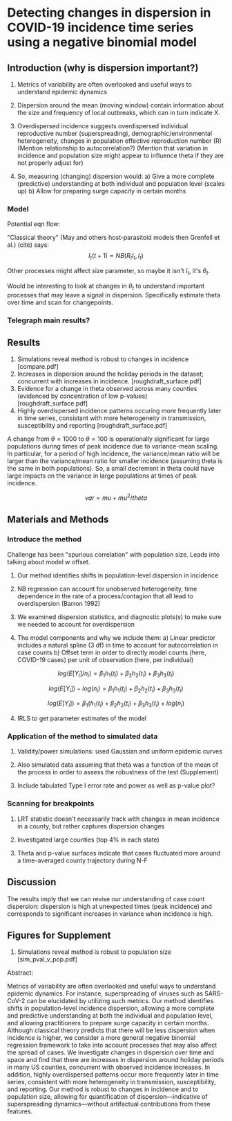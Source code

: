 # Detecting changes in dispersion in COVID-19 incidence time series using a negative binomial model


## Introduction (why is dispersion important?)

1. Metrics of variability are often overlooked and useful ways to understand epidemic dynamics

2. Dispersion around the mean (moving window) contain information about the size and frequency of local outbreaks, which can in turn indicate X.

2. Overdispersed incidence suggests overdispersed individual reproductive number (superspreading), demographic/environmental heterogeneity, changes in population effective reproduction number (R)
(Mention relationship to autocorrelation?)
(Mention that variation in incidence and population size might appear to influence theta if they are not properly adjust for)

4. So, measuring (changing) dispersion would:
 a) Give a more complete (predictive) understanding at both individual and population level (scales up)
 b) Allow for preparing surge capacity in certain months



### Model
Potential eqn flow:

"Classical theory" (May and others host-parasitoid models then Grenfell et al.) (cite) says:
$$I_t(t+1) = NB(R_t I_t, I_t)$$

Other processes might affect size parameter, so maybe it isn't $I_t$, it's $\theta_t$. 

Would be interesting to look at changes in $\theta_t$ to understand important processes that may leave a signal in dispersion. Specifically estimate theta over time and scan for changepoints. 

### Telegraph main results?


## Results

1. Simulations reveal method is robust to changes in incidence 
[compare.pdf] 
2. Increases in dispersion around the holiday periods in the dataset; concurrent with increases in incidence.
[roughdraft_surface.pdf]
3. Evidence for a change in theta observed across many counties (evidenced by concentration of low p-values)  
[roughdraft_surface.pdf]
4. Highly overdispersed incidence patterns occuring more frequently later in time series, consistant with more heterogeneity in transmission, susceptibility and reporting
[roughdraft_surface.pdf]

A change from $\theta = 1000$ to $\theta = 100$ is operationally significant for large populations during times of peak incidence due to variance-mean scaling. In particular, for a period of high incidence, the variance/mean ratio will be larger than the variance/mean ratio for smaller incidence (assuming theta is the same in both populations). So, a small decrement in theta could have large impacts on the variance in large populations at times of peak incidence.

$$var = mu + mu^2/theta$$


## Materials and Methods

### Introduce the method

Challenge has been "spurious correlation" with population size.
Leads into talking about model w offset.

1. Our method identifies shifts in population-level dispersion in incidence

2. NB regression can account for unobserved heterogeneity, time dependence in the rate of a process/contagion that all lead to overdispersion (Barron 1992)

3. We examined dispersion statistics, and diagnostic plots(s) to make sure we needed to account for overdispersion

3. The model components and why we include them:
  a) Linear predictor includes a natural spline (3 df) in time to account for autocorrelation in case counts
  b) Offset term in order to directly model counts (here, COVID-19 cases) per unit of observation (here, per individual)
  
  $$log(E[Y_i]/n_i) = \beta_1h_1(t_i) + \beta_2h_2(t_i) + \beta_3h_3(t_i)$$
  
  $$log(E[Y_i])-log(n_i) = \beta_1h_1(t_i) + \beta_2h_2(t_i) + \beta_3h_3(t_i)$$
  
  $$log(E[Y_i]) = \beta_1(h_1(t_i) + \beta_2h_2(t_i) + \beta_3h_3(t_i) + log(n_i)$$

4. IRLS to get parameter estimates of the model

### Application of the method to simulated data

1. Validity/power simulations: used Gaussian and uniform epidemic curves

2. Also simulated data assuming that theta was a function of the mean of the process in order to assess the robustness of the test (Supplement)

3. Include tabulated Type I error rate and power as well as p-value plot?

### Scanning for breakpoints 

1. LRT statistic doesn't necessarily track with changes in mean incidence in a county, but rather captures dispersion changes

2. Investigated large counties (top 4% in each state)

2. Theta and p-value surfaces indicate that cases fluctuated more around a time-averaged county trajectory during N-F 

## Discussion

The results imply that we can revise our understanding of case count dispersion: dispersion is high at unexpected times (peak incidence) and corresponds to significant increases in variance when incidence is high.

## Figures for Supplement

1. Simulations reveal method is robust to population size
[sim_pval_v_pop.pdf] 


Abstract:

Metrics of variability are often overlooked and useful ways to understand epidemic dynamics. For instance, superspreading of viruses such as SARS-CoV-2 can be elucidated by utilizing such metrics. Our method identifies shifts in population-level incidence dispersion, allowing a more complete and predictive understanding at both the individual and population level, and allowing practitioners to prepare surge capacity in certain months. Although classical theory predicts that there will be less dispersion when incidence is higher, we consider a more general negative binomial regression framework to take into account processes that may also affect the spread of cases. We investigate changes in dispersion over time and space and find that there are increases in dispersion around holiday periods in many US counties, concurrent with observed incidence increases. In addition, highly overdispersed patterns occur more frequently later in time series, consistent with more heterogeneity in transmission, susceptibility, and reporting. Our method is robust to changes in incidence and to population size, allowing for quantification of dispersion—indicative of superspreading dynamics—without artifactual contributions from these features.

































